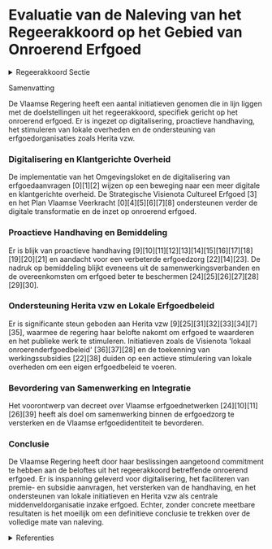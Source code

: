 # Evaluatie van de Naleving van het Regeerakkoord op het Gebied van Onroerend Erfgoed

<details>
        <summary>Regeerakkoord Sectie </summary>
        <p>7.2.3 Het agentschap en onze prioritaire partners Op ambtelijk vlak blijven we inzetten op een proactieve en klantgerichte overheid. Als erfgoed te conservatief benaderd wordt, werkt dit contraproductief, het doet de erfgoedwaarden degraderen en creëert leegstand op termijn. Ook bij grote en complexe projecten werkt men niet vertragend, maar oplossingsgericht. We zetten volop in op digitalisering: een toelating werken, een premie- of subsidieaanvraag zal in de toekomst op een snelle en eenvoudige manier en met een beperkte dossiersamenstelling aan te vragen zijn. Dit integreren we maximaal in het Omgevingsloket. In functie van het behoud van onze waardevolle sites zal er binnen het agentschap Onroerend Erfgoed ook meer ingezet worden op proactieve handhaving en bemiddeling in dossier waar al een vonnis is. Nog al te vaak is handhaving de laatste stap om verwaarlozing te stoppen maar dan is het al vijf na twaalf. We blijven lokale overheden stimuleren om een eigen erfgoedbeleid te voeren. Lokale besturen die het engagement op nemen worden aangemoedigd en ondersteund. De criteria tot erkenning van onroerend erfgoeddepots worden geëvalueerd en de financiële ondersteuning herbekeken. We werken hiervoor samen met de Culturele Erfgoeddepots. Prioriteit is en blijft om alle partners in de erfgoedzorg nog meer en beter te laten samenwerken om zo de erfgoedzorg in Vlaanderen een nieuw elan te geven. We engageren ons om de verhalen, de nieuwe kennis over ons verleden en de resultaten van het meest waardevolle archeo-logisch onderzoek op een kwaliteitsvolle en publieksvriendelijke wijze te ontsluiten. Ons onroerend erfgoed vormt ontegenspreke-lijk een essentieel element van de identiteit van Vlaanderen. We investeren dan ook in onze publiekswerking om (h)erkenning en draagvlak voor een ambitieus beleid te vergroten. We blijven daarvoor Herita onder-steunen zodat ze zich verder kunnen ontwik-kelen tot de centrale middenveldorganisatie inzake erfgoed. Bijzondere aandacht gaat hierbij uit naar het betrekken en waarderen van de vele vrijwilligers in de sector. Ook het Netwerk Open Monumenten moet verder uitbreiden. We streven de integratie van het Netwerk Open Monumenten in de Museumpas na. Wat site-ontwikkeling betreft groeien de sites van Herita uit tot modelsites. De pas gesloten samenwerkingsovereenkomst met vzw Herita bevat goede afspraken in verband met de prioritaire opdracht die moet uit -gevoerd worden. Slaagt de VZW er niet in dan wordt de samenwerking beëindigd. Vlaanderen koestert onze natuur </p>
        </details> 

Samenvatting

De Vlaamse Regering heeft een aantal initiatieven genomen die in lijn liggen met de doelstellingen uit het regeerakkoord, specifiek gericht op het onroerend erfgoed. Er is ingezet op digitalisering, proactieve handhaving, het stimuleren van lokale overheden en de ondersteuning van erfgoedorganisaties zoals Herita vzw. 

### Digitalisering en Klantgerichte Overheid

De implementatie van het Omgevingsloket en de digitalisering van erfgoedaanvragen \[0\]\[1\]\[2\] wijzen op een beweging naar een meer digitale en klantgerichte overheid. De Strategische Visienota Cultureel Erfgoed \[3\] en het Plan Vlaamse Veerkracht \[0\]\[4\]\[5\]\[6\]\[7\]\[8\] ondersteunen verder de digitale transformatie en de inzet op onroerend erfgoed.

### Proactieve Handhaving en Bemiddeling

Er is blijk van proactieve handhaving \[9\]\[10\]\[11\]\[12\]\[13\]\[14\]\[15\]\[16\]\[17\]\[18\]\[19\]\[20\]\[21\] en aandacht voor een verbeterde erfgoedzorg \[22\]\[14\]\[23\]. De nadruk op bemiddeling blijkt eveneens uit de samenwerkingsverbanden en de overeenkomsten om erfgoed beter te beschermen \[24\]\[25\]\[26\]\[27\]\[28\]\[29\]\[30\].

### Ondersteuning Herita vzw en Lokale Erfgoedbeleid

Er is significante steun geboden aan Herita vzw \[9\]\[25\]\[31\]\[32\]\[33\]\[34\]\[7\]\[35\], waarmee de regering haar belofte nakomt om erfgoed te waarderen en het publieke werk te stimuleren. Initiatieven zoals de Visienota 'lokaal onroerenderfgoedbeleid' \[36\]\[37\]\[28\] en de toekenning van werkingssubsidies \[22\]\[38\] duiden op een actieve stimulering van lokale overheden om een eigen erfgoedbeleid te voeren.

### Bevordering van Samenwerking en Integratie

Het voorontwerp van decreet over Vlaamse erfgoednetwerken \[24\]\[10\]\[11\]\[26\]\[39\] heeft als doel om samenwerking binnen de erfgoedzorg te versterken en de Vlaamse erfgoedidentiteit te bevorderen.

### Conclusie

De Vlaamse Regering heeft door haar beslissingen aangetoond commitment te hebben aan de beloftes uit het regeerakkoord betreffende onroerend erfgoed. Er is inspanning geleverd voor digitalisering, het faciliteren van premie- en subsidie aanvragen, het versterken van de handhaving, en het ondersteunen van lokale initiatieven en Herita vzw als centrale middenveldorganisatie inzake erfgoed. Echter, zonder concrete meetbare resultaten is het moeilijk om een definitieve conclusie te trekken over de volledige mate van naleving.

<details>
        <summary> Referenties</summary>
        **[\[0\]](https://beslissingenvlaamseregering.vlaanderen.be/?search=Plan%20Vlaamse%20Veerkracht%3A%20investeringen%20onroerend%20erfgoed&dateOption=select&startDate=2022-10-28T08%3A00%3A00Z&endDate=2022-10-28T08%3A00%3A00Z)** : **(2022-10-28)** Plan Vlaamse Veerkracht: investeringen onroerend erfgoed 

**[\[1\]](https://beslissingenvlaamseregering.vlaanderen.be/?search=Plan%20Vlaamse%20Veerkracht%3A%20besteding%20toegewezen%20middelen%20beleidsveld%20Onroerend%20Erfgoed&dateOption=select&startDate=2021-04-02T08%3A00%3A00Z&endDate=2021-04-02T08%3A00%3A00Z)** : **(2021-04-02)** Plan Vlaamse Veerkracht: besteding toegewezen middelen beleidsveld Onroerend Erfgoed 

**[\[2\]](https://beslissingenvlaamseregering.vlaanderen.be/?search=Plan%20Vlaamse%20Veerkracht%3A%20dossier%2099&dateOption=select&startDate=2021-05-21T08%3A00%3A00Z&endDate=2021-05-21T08%3A00%3A00Z)** : **(2021-05-21)** Plan Vlaamse Veerkracht: dossier 99 

**[\[3\]](https://beslissingenvlaamseregering.vlaanderen.be/?search=Strategische%20Visienota%20Cultureel%20Erfgoed&dateOption=select&startDate=2021-03-31T15%3A00%3A00Z&endDate=2021-03-31T15%3A00%3A00Z)** : **(2021-03-31)** Strategische Visienota Cultureel Erfgoed 

**[\[4\]](https://beslissingenvlaamseregering.vlaanderen.be/?search=Plan%20Vlaamse%20Veerkracht%3A%20Besteding%20middelen%20beleidsveld%20Onroerend%20Erfgoed%20&dateOption=select&startDate=2022-02-25T09%3A00%3A00Z&endDate=2022-02-25T09%3A00%3A00Z)** : **(2022-02-25)** Plan Vlaamse Veerkracht: Besteding middelen beleidsveld Onroerend Erfgoed  

**[\[5\]](https://beslissingenvlaamseregering.vlaanderen.be/?search=Plan%20Vlaamse%20Veerkracht%3A%20Operationalisering%20integratie%20erfgoeddatabanken&dateOption=select&startDate=2021-07-09T08%3A00%3A00Z&endDate=2021-07-09T08%3A00%3A00Z)** : **(2021-07-09)** Plan Vlaamse Veerkracht: Operationalisering integratie erfgoeddatabanken 

**[\[6\]](https://beslissingenvlaamseregering.vlaanderen.be/?search=Plan%20Vlaamse%20Veerkracht%3A%20besteding%20middelen%20beleidsveld%20Onroerend%20Erfgoed&dateOption=select&startDate=2021-12-03T09%3A00%3A00Z&endDate=2021-12-03T09%3A00%3A00Z)** : **(2021-12-03)** Plan Vlaamse Veerkracht: besteding middelen beleidsveld Onroerend Erfgoed 

**[\[7\]](https://beslissingenvlaamseregering.vlaanderen.be/?search=Plan%20Vlaamse%20Veerkracht%3A%20Subsidie%20restauratie%20kasteeldomein%20Heers&dateOption=select&startDate=2022-12-02T09%3A00%3A00Z&endDate=2022-12-02T09%3A00%3A00Z)** : **(2022-12-02)** Plan Vlaamse Veerkracht: Subsidie restauratie kasteeldomein Heers 

**[\[8\]](https://beslissingenvlaamseregering.vlaanderen.be/?search=Plan%20Vlaamse%20Veerkracht%3A%20ontwikkeling%2C%20uitrol%20en%20beheer%20en%20exploitatie%20van%20het%20Vlaams%20Vastgoed%20Informatie%20Platform&dateOption=select&startDate=2021-03-19T09%3A00%3A00Z&endDate=2021-03-19T09%3A00%3A00Z)** : **(2021-03-19)** Plan Vlaamse Veerkracht: ontwikkeling, uitrol en beheer en exploitatie van het Vlaams Vastgoed Informatie Platform 

**[\[9\]](https://beslissingenvlaamseregering.vlaanderen.be/?search=Samenwerkingsovereenkomst%20Herita%20vzw%202024&dateOption=select&startDate=2023-12-08T09%3A00%3A00Z&endDate=2023-12-08T09%3A00%3A00Z)** : **(2023-12-08)** Samenwerkingsovereenkomst Herita vzw 2024 

**[\[10\]](https://beslissingenvlaamseregering.vlaanderen.be/?search=Ontwerpdecreet%20over%20Vlaamse%20erfgoednetwerken&dateOption=select&startDate=2023-09-08T08%3A00%3A00Z&endDate=2023-09-08T08%3A00%3A00Z)** : **(2023-09-08)** Ontwerpdecreet over Vlaamse erfgoednetwerken 

**[\[11\]](https://beslissingenvlaamseregering.vlaanderen.be/?search=Bekrachtiging%20en%20afkondiging%20decreet%20over%20Vlaamse%20erfgoednetwerken&dateOption=select&startDate=2023-11-23T16%3A00%3A00Z&endDate=2023-11-23T16%3A00%3A00Z)** : **(2023-11-23)** Bekrachtiging en afkondiging decreet over Vlaamse erfgoednetwerken 

**[\[12\]](https://beslissingenvlaamseregering.vlaanderen.be/?search=Wijziging%20aanvraagprocedures%20voor%20erfgoedpremies%20en%20meerjarenpremieovereenkomsten&dateOption=select&startDate=2020-12-11T09%3A00%3A00Z&endDate=2020-12-11T09%3A00%3A00Z)** : **(2020-12-11)** Wijziging aanvraagprocedures voor erfgoedpremies en meerjarenpremieovereenkomsten 

**[\[13\]](https://beslissingenvlaamseregering.vlaanderen.be/?search=Stand%20van%20zaken%20afbouw%20wachtlijst%20restauratie-%20en%20erfgoedpremies%20en%20bijsturing%20premiestelsel%20onroerend%20erfgoed&dateOption=select&startDate=2022-03-25T09%3A00%3A00Z&endDate=2022-03-25T09%3A00%3A00Z)** : **(2022-03-25)** Stand van zaken afbouw wachtlijst restauratie- en erfgoedpremies en bijsturing premiestelsel onroerend erfgoed 

**[\[14\]](https://beslissingenvlaamseregering.vlaanderen.be/?search=Actualisering%20beleidsvisie%20betreffende%20%E2%80%98Het%20Vlaamse%20beleid%20voor%20het%20borgen%20van%20immaterieel%20erfgoed%E2%80%99&dateOption=select&startDate=2022-05-20T08%3A00%3A00Z&endDate=2022-05-20T08%3A00%3A00Z)** : **(2022-05-20)** Actualisering beleidsvisie betreffende ‘Het Vlaamse beleid voor het borgen van immaterieel erfgoed’ 

**[\[15\]](https://beslissingenvlaamseregering.vlaanderen.be/?search=Ontwerpdecreet%20voorkooprecht%20topstukken&dateOption=select&startDate=2023-12-22T09%3A00%3A00Z&endDate=2023-12-22T09%3A00%3A00Z)** : **(2023-12-22)** Ontwerpdecreet voorkooprecht topstukken 

**[\[16\]](https://beslissingenvlaamseregering.vlaanderen.be/?search=Schorsen%20aanvraagmogelijkheden%20erfgoedpremies%20bijzondere%20procedure&dateOption=select&startDate=2020-07-17T08%3A00%3A00Z&endDate=2020-07-17T08%3A00%3A00Z)** : **(2020-07-17)** Schorsen aanvraagmogelijkheden erfgoedpremies bijzondere procedure 

**[\[17\]](https://beslissingenvlaamseregering.vlaanderen.be/?search=Voorontwerp%20decreet%20voorkooprecht%20topstukken&dateOption=select&startDate=2023-06-09T08%3A00%3A00Z&endDate=2023-06-09T08%3A00%3A00Z)** : **(2023-06-09)** Voorontwerp decreet voorkooprecht topstukken 

**[\[18\]](https://beslissingenvlaamseregering.vlaanderen.be/?search=Schorsen%20aanvraagmogelijkheden%20erfgoedpremies%20bijzondere%20procedure&dateOption=select&startDate=2020-10-16T07%3A00%3A00Z&endDate=2020-10-16T07%3A00%3A00Z)** : **(2020-10-16)** Schorsen aanvraagmogelijkheden erfgoedpremies bijzondere procedure 

**[\[19\]](https://beslissingenvlaamseregering.vlaanderen.be/?search=Overdracht%20opdrachten%20rekrutering%20en%20selectie%20VLM%20en%20OE%20naar%20Ago&dateOption=select&startDate=2020-07-17T08%3A00%3A00Z&endDate=2020-07-17T08%3A00%3A00Z)** : **(2020-07-17)** Overdracht opdrachten rekrutering en selectie VLM en OE naar Ago 

**[\[20\]](https://beslissingenvlaamseregering.vlaanderen.be/?search=Erfbelasting%20betalen%20met%20cultuurgoederen%3A%20wijzigingsdecreet&dateOption=select&startDate=2022-10-14T08%3A00%3A00Z&endDate=2022-10-14T08%3A00%3A00Z)** : **(2022-10-14)** Erfbelasting betalen met cultuurgoederen: wijzigingsdecreet 

**[\[21\]](https://beslissingenvlaamseregering.vlaanderen.be/?search=Erfbelasting%20betalen%20met%20cultuurgoederen%3A%20wijziging%20uitvoeringsbesluit%20decreet%20bescherming%20roerend%20cultureel%20erfgoed%20van%20uitzonderlijk%20belang&dateOption=select&startDate=2023-06-30T08%3A00%3A00Z&endDate=2023-06-30T08%3A00%3A00Z)** : **(2023-06-30)** Erfbelasting betalen met cultuurgoederen: wijziging uitvoeringsbesluit decreet bescherming roerend cultureel erfgoed van uitzonderlijk belang 

**[\[22\]](https://beslissingenvlaamseregering.vlaanderen.be/?search=Erfgoedronde%202024-2028%3A%20werkingssubsidies%20cultureel-erfgoedorganisaties&dateOption=select&startDate=2023-09-29T08%3A00%3A00Z&endDate=2023-09-29T08%3A00%3A00Z)** : **(2023-09-29)** Erfgoedronde 2024-2028: werkingssubsidies cultureel-erfgoedorganisaties 

**[\[23\]](https://beslissingenvlaamseregering.vlaanderen.be/?search=Uitvoeringsbesluit%20Cultuurerfgoeddecreet&dateOption=select&startDate=2022-07-08T08%3A00%3A00Z&endDate=2022-07-08T08%3A00%3A00Z)** : **(2022-07-08)** Uitvoeringsbesluit Cultuurerfgoeddecreet 

**[\[24\]](https://beslissingenvlaamseregering.vlaanderen.be/?search=Voorontwerp%20van%20decreet%20over%20Vlaamse%20erfgoednetwerken&dateOption=select&startDate=2023-05-12T08%3A00%3A00Z&endDate=2023-05-12T08%3A00%3A00Z)** : **(2023-05-12)** Voorontwerp van decreet over Vlaamse erfgoednetwerken 

**[\[25\]](https://beslissingenvlaamseregering.vlaanderen.be/?search=Samenwerkingsovereenkomst%202023%20Herita%20vzw&dateOption=select&startDate=2022-12-02T09%3A00%3A00Z&endDate=2022-12-02T09%3A00%3A00Z)** : **(2022-12-02)** Samenwerkingsovereenkomst 2023 Herita vzw 

**[\[26\]](https://beslissingenvlaamseregering.vlaanderen.be/?search=Uitvoeringsbesluit%20decreet%20Vlaamse%20erfgoednetwerken&dateOption=select&startDate=2023-09-08T08%3A00%3A00Z&endDate=2023-09-08T08%3A00%3A00Z)** : **(2023-09-08)** Uitvoeringsbesluit decreet Vlaamse erfgoednetwerken 

**[\[27\]](https://beslissingenvlaamseregering.vlaanderen.be/?search=Wijziging%20Onroerenderfgoedbesluit%3A%20aanvraagprocedures%20voor%20erfgoedpremies%20en%20meerjaren-premieovereenkomsten&dateOption=select&startDate=2020-10-30T09%3A00%3A00Z&endDate=2020-10-30T09%3A00%3A00Z)** : **(2020-10-30)** Wijziging Onroerenderfgoedbesluit: aanvraagprocedures voor erfgoedpremies en meerjaren-premieovereenkomsten 

**[\[28\]](https://beslissingenvlaamseregering.vlaanderen.be/?search=Wijziging%20Onroerenderfgoedbesluit&dateOption=select&startDate=2022-06-03T08%3A00%3A00Z&endDate=2022-06-03T08%3A00%3A00Z)** : **(2022-06-03)** Wijziging Onroerenderfgoedbesluit 

**[\[29\]](https://beslissingenvlaamseregering.vlaanderen.be/?search=Wijziging%20Onroerend-erfgoeddecreet%3A%20uitvoering%20visienota%20lokaal%20onroerend%20erfgoedbeleid%20%28en%20toekenning%20gewestelijke%20beboetingsbevoegdheid%29&dateOption=select&startDate=2022-06-10T08%3A00%3A00Z&endDate=2022-06-10T08%3A00%3A00Z)** : **(2022-06-10)** Wijziging Onroerend-erfgoeddecreet: uitvoering visienota lokaal onroerend erfgoedbeleid (en toekenning gewestelijke beboetingsbevoegdheid) 

**[\[30\]](https://beslissingenvlaamseregering.vlaanderen.be/?search=Voorontwerp%20van%20decreet%20over%20de%20bovenlokale%20cultuurwerking&dateOption=select&startDate=2023-05-26T08%3A00%3A00Z&endDate=2023-05-26T08%3A00%3A00Z)** : **(2023-05-26)** Voorontwerp van decreet over de bovenlokale cultuurwerking 

**[\[31\]](https://beslissingenvlaamseregering.vlaanderen.be/?search=Plan%20Vlaamse%20Veerkracht%3A%20subsidie%20Herita%20vzw%20voor%20haar%20rol%20als%20National%20Trust%20van%20Vlaanderen&dateOption=select&startDate=2022-12-09T09%3A00%3A00Z&endDate=2022-12-09T09%3A00%3A00Z)** : **(2022-12-09)** Plan Vlaamse Veerkracht: subsidie Herita vzw voor haar rol als National Trust van Vlaanderen 

**[\[32\]](https://beslissingenvlaamseregering.vlaanderen.be/?search=Plan%20Vlaamse%20Veerkracht%3A%20Subsidie%20aan%20Herita%20vzw%20voor%20financiering%20actieplan%202022-2025%20abdijsite%20Herkenrode%20&dateOption=select&startDate=2022-12-02T09%3A00%3A00Z&endDate=2022-12-02T09%3A00%3A00Z)** : **(2022-12-02)** Plan Vlaamse Veerkracht: Subsidie aan Herita vzw voor financiering actieplan 2022-2025 abdijsite Herkenrode  

**[\[33\]](https://beslissingenvlaamseregering.vlaanderen.be/?search=Plan%20Vlaamse%20Veerkracht%3A%20Kasteeldomein%20van%20Heers%20%28akte%20tot%20vestiging%20van%20een%20erfpachtrecht%20en%20akte%20overeenkomst%20uitvoeren%20herstelmaatregelen%29&dateOption=select&startDate=2022-02-25T09%3A00%3A00Z&endDate=2022-02-25T09%3A00%3A00Z)** : **(2022-02-25)** Plan Vlaamse Veerkracht: Kasteeldomein van Heers (akte tot vestiging van een erfpachtrecht en akte overeenkomst uitvoeren herstelmaatregelen) 

**[\[34\]](https://beslissingenvlaamseregering.vlaanderen.be/?search=Plan%20Vlaamse%20Veerkracht%3A%20subsidie%20Herita%20vzw%20voor%20restauratieve%20werken%20aan%20het%20kasteel%20van%20Horst&dateOption=select&startDate=2022-12-09T09%3A00%3A00Z&endDate=2022-12-09T09%3A00%3A00Z)** : **(2022-12-09)** Plan Vlaamse Veerkracht: subsidie Herita vzw voor restauratieve werken aan het kasteel van Horst 

**[\[35\]](https://beslissingenvlaamseregering.vlaanderen.be/?search=Meerjarige%20beheersovereenkomst%202022-2024%20vzw%20Ons%20Erfdeel&dateOption=select&startDate=2022-04-29T08%3A00%3A00Z&endDate=2022-04-29T08%3A00%3A00Z)** : **(2022-04-29)** Meerjarige beheersovereenkomst 2022-2024 vzw Ons Erfdeel 

**[\[36\]](https://beslissingenvlaamseregering.vlaanderen.be/?search=Visienota%20%27lokaal%20onroerenderfgoedbeleid%27&dateOption=select&startDate=2021-02-26T09%3A00%3A00Z&endDate=2021-02-26T09%3A00%3A00Z)** : **(2021-02-26)** Visienota 'lokaal onroerenderfgoedbeleid' 

**[\[37\]](https://beslissingenvlaamseregering.vlaanderen.be/?search=Wijziging%20Onroerend-erfgoeddecreet%3A%20uitvoering%20visienota%20lokaal%20onroerend%20erfgoedbeleid%20%28en%20toekenning%20gewestelijke%20beboetingsbevoegdheid%29&dateOption=select&startDate=2021-11-19T09%3A00%3A00Z&endDate=2021-11-19T09%3A00%3A00Z)** : **(2021-11-19)** Wijziging Onroerend-erfgoeddecreet: uitvoering visienota lokaal onroerend erfgoedbeleid (en toekenning gewestelijke beboetingsbevoegdheid) 

**[\[38\]](https://beslissingenvlaamseregering.vlaanderen.be/?search=Financiering%20infrastructuurproject%20Bourlaschouwburg%20Antwerpen&dateOption=select&startDate=2020-10-16T07%3A00%3A00Z&endDate=2020-10-16T07%3A00%3A00Z)** : **(2020-10-16)** Financiering infrastructuurproject Bourlaschouwburg Antwerpen 

**[\[39\]](https://beslissingenvlaamseregering.vlaanderen.be/?search=Wijziging%20aanvraagprocedures%20voor%20erfgoedpremies%20en%20meerjarenpremieovereenkomsten&dateOption=select&startDate=2020-09-18T08%3A00%3A00Z&endDate=2020-09-18T08%3A00%3A00Z)** : **(2020-09-18)** Wijziging aanvraagprocedures voor erfgoedpremies en meerjarenpremieovereenkomsten 
        </details> 

